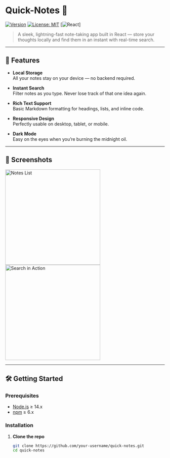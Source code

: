 # Quick-Notes 📝

[![Version](https://img.shields.io/badge/version-1.0.0-blue.svg)](https://github.com/your-username/quick-notes) [![License: MIT](https://img.shields.io/badge/License-MIT-green.svg)](LICENSE) [![React](https://img.shields.io/badge/react-17.0.2-blue.svg)]

> A sleek, lightning-fast note-taking app built in React — store your thoughts locally and find them in an instant with real-time search.

---

## 🚀 Features

- **Local Storage**  
  All your notes stay on your device — no backend required.

- **Instant Search**  
  Filter notes as you type. Never lose track of that one idea again.

- **Rich Text Support**  
  Basic Markdown formatting for headings, lists, and inline code.

- **Responsive Design**  
  Perfectly usable on desktop, tablet, or mobile.

- **Dark Mode**  
  Easy on the eyes when you’re burning the midnight oil.

---

## 📸 Screenshots

<div text-align="center">
  <!-- Replace with your actual screenshots -->
  <img src="./screenshots/notes-list.png" alt="Notes List" width="300" />  
  <img src="./screenshots/search.png" alt="Search in Action" width="300" />
</div>

---

## 🛠️ Getting Started

### Prerequisites

- [Node.js](https://nodejs.org/) ≥ 14.x  
- [npm](https://www.npmjs.com/) ≥ 6.x  

### Installation

1. **Clone the repo**  
   ```bash
   git clone https://github.com/your-username/quick-notes.git
   cd quick-notes
